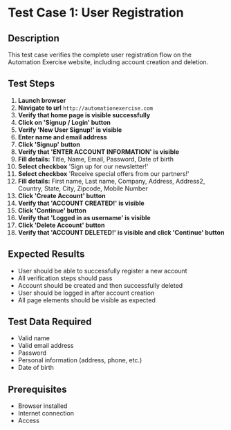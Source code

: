 # Test Case 1: User Registration

## Description
This test case verifies the complete user registration flow on the Automation Exercise website, including account creation and deletion.

## Test Steps

1. **Launch browser**
2. **Navigate to url** `http://automationexercise.com`
3. **Verify that home page is visible successfully**
4. **Click on 'Signup / Login' button**
5. **Verify 'New User Signup!' is visible**
6. **Enter name and email address**
7. **Click 'Signup' button**
8. **Verify that 'ENTER ACCOUNT INFORMATION' is visible**
9. **Fill details:** Title, Name, Email, Password, Date of birth
10. **Select checkbox** 'Sign up for our newsletter!'
11. **Select checkbox** 'Receive special offers from our partners!'
12. **Fill details:** First name, Last name, Company, Address, Address2, Country, State, City, Zipcode, Mobile Number
13. **Click 'Create Account' button**
14. **Verify that 'ACCOUNT CREATED!' is visible**
15. **Click 'Continue' button**
16. **Verify that 'Logged in as username' is visible**
17. **Click 'Delete Account' button**
18. **Verify that 'ACCOUNT DELETED!' is visible and click 'Continue' button**

## Expected Results
- User should be able to successfully register a new account
- All verification steps should pass
- Account should be created and then successfully deleted
- User should be logged in after account creation
- All page elements should be visible as expected

## Test Data Required
- Valid name
- Valid email address
- Password
- Personal information (address, phone, etc.)
- Date of birth

## Prerequisites
- Browser installed
- Internet connection
- Access